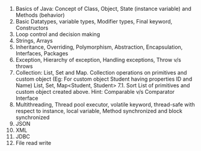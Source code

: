1. Basics of Java: Concept of Class, Object, State (instance variable) and Methods (behavior)
2. Basic Datatypes, variable types, Modifier types, Final keyword, Constructors
3. Loop control and decision making
4. Strings, Arrays
5. Inheritance, Overriding, Polymorphism, Abstraction, Encapsulation, Interfaces, Packages
6. Exception, Hierarchy of exception, Handling exceptions, Throw v/s throws
7. Collection: List, Set and Map. Collection operations on primitives and custom object (Eg: For custom object      Student having properties ID and Name) List<Student>, Set<Student>, Map<Student, Student> 
   7.1. Sort List of primitives and custom object created above. Hint: Comparable v/s Comparator Interface
8. Multithreading, Thread pool executor, volatile keyword, thread-safe with respect to instance, local variable,    Method synchronized and block synchronized
9. JSON
10. XML
11. JDBC
12. File read write 
